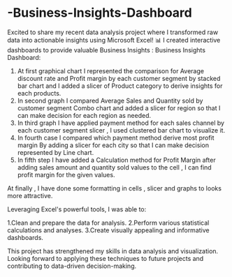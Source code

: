 # -Business-Insights-Dashboard
Excited to share my recent data analysis project where I transformed raw data into actionable insights using Microsoft Excel! 📊
I created  interactive dashboards to provide valuable Business Insights :
Business Insights Dashboard:

1. At first graphical chart I represented the comparison for Average discount rate and Profit margin by each customer segment by stacked bar chart and I added a slicer of Product category to derive insights for each products.
2. In second graph I compared Average Sales and Quantity sold by customer segment Combo chart and added a slicer for region so that I can make decision for each region as needed.
3. In third graph I have applied payment method for each sales channel by each customer segment slicer , I used clustered bar chart to visualize it.
4. In fourth case I compared which payment method derive most profit margin By adding a slicer for each city so that I can make decision represented by Line chart.
5. In fifth step I have added a Calculation method for Profit Margin after adding sales amount and quantity sold values to the cell , I can find profit margin for the given values.


At finally , I have done some formatting in cells , slicer and graphs to looks more attractive.

Leveraging Excel's powerful tools, I was able to:

1.Clean and prepare the data for analysis.
2.Perform various statistical calculations and analyses.
3.Create visually appealing and informative dashboards.

This project has strengthened my skills in data analysis and visualization. Looking forward to applying these techniques to future projects and contributing to data-driven decision-making. 
